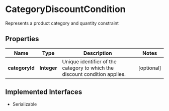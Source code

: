 

# CategoryDiscountCondition

Represents a product category and quantity constraint

## Properties

| Name | Type | Description | Notes |
|------------ | ------------- | ------------- | -------------|
|**categoryId** | **Integer** | Unique identifier of the category to which the discount condition applies. |  [optional] |


## Implemented Interfaces

* Serializable


